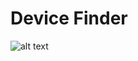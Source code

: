 # Device Finder
![alt text](https://is3-ssl.mzstatic.com/image/thumb/PurpleSource124/v4/44/3d/c9/443dc91a-dbf7-b2b9-1ed9-b6678e747c0f/7aeeb505-1046-4d56-a2bd-aadf238856ad_X_-_1.jpg/460x0w.webp)
